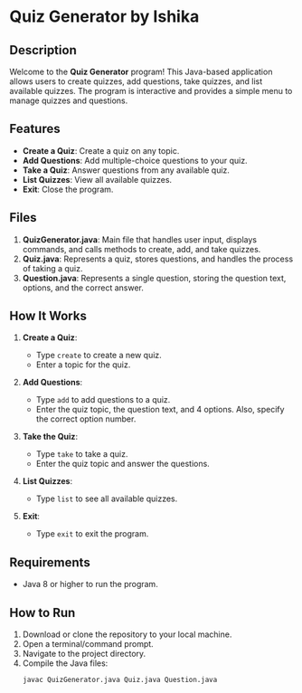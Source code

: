 # Quiz Generator by Ishika

## Description
Welcome to the **Quiz Generator** program! This Java-based application allows users to create quizzes, add questions, take quizzes, and list available quizzes. The program is interactive and provides a simple menu to manage quizzes and questions.

## Features
- **Create a Quiz**: Create a quiz on any topic.
- **Add Questions**: Add multiple-choice questions to your quiz.
- **Take a Quiz**: Answer questions from any available quiz.
- **List Quizzes**: View all available quizzes.
- **Exit**: Close the program.

## Files
1. **QuizGenerator.java**: Main file that handles user input, displays commands, and calls methods to create, add, and take quizzes.
2. **Quiz.java**: Represents a quiz, stores questions, and handles the process of taking a quiz.
3. **Question.java**: Represents a single question, storing the question text, options, and the correct answer.

## How It Works

1. **Create a Quiz**:
   - Type `create` to create a new quiz.
   - Enter a topic for the quiz.
   
2. **Add Questions**:
   - Type `add` to add questions to a quiz.
   - Enter the quiz topic, the question text, and 4 options. Also, specify the correct option number.

3. **Take the Quiz**:
   - Type `take` to take a quiz.
   - Enter the quiz topic and answer the questions.

4. **List Quizzes**:
   - Type `list` to see all available quizzes.

5. **Exit**:
   - Type `exit` to exit the program.

## Requirements
- Java 8 or higher to run the program.

## How to Run
1. Download or clone the repository to your local machine.
2. Open a terminal/command prompt.
3. Navigate to the project directory.
4. Compile the Java files:
   ```bash
   javac QuizGenerator.java Quiz.java Question.java
